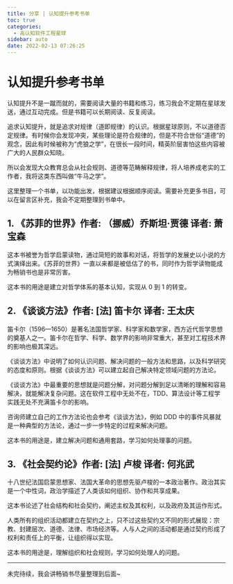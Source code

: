 ```yaml
---
title: 分享 | 认知提升参考书单
toc: true
categories:
  - 高认知软件工程星球
sidebar: auto
date: 2022-02-13 07:26:25
---
```


# 认知提升参考书单

认知提升不是一蹴而就的，需要阅读大量的书籍和练习，练习我会不定期在星球发送，通过互动完成。但是书籍可以长期阅读、反复阅读。

追求认知提升，就是追求对规律（道即规律）的认识。根据星球原则，不以道德否定规律。有时候你会发现冲突，某些理论是符合规律的，但是不符合世俗“道德”的观念，因此有时候被称为“虎狼之学”，在很长一段时间，精英阶层害怕这些内容被广大的人民群众知晓。

所以会发现大众教育总会从社会规则、道德等范畴解释规律，将人培养成老实的工作者，我将这类东西叫做“牛马之学”。

这里整理一个书单，以功能出发，根据建议根据顺序阅读。需要补充更多书目，可以在留言区补充，我会不定期整理到书单中。

## 1. 《苏菲的世界》作者: （挪威）乔斯坦·贾德 译者: 萧宝森

这本书被誉为哲学启蒙读物，通过简短的故事和对话，将哲学的发展史以小说的方式演绎出来。《苏菲的世界》一直以来都是被低估了的书，同时作为哲学读物能成为畅销书也是非常厉害。

这本书的用途是建立对哲学体系的基本认知，实现从 0 到 1 的转变。

## 2. 《谈谈方法》作者: [法] 笛卡尔 译者: 王太庆

笛卡尔（1596—1650）是著名法国哲学家、科学家和数学家，西方近代哲学思想的奠基人之一。笛卡尔在哲学、科学、数学界的影响非常重大，甚至对工程技术界的影响也极其深远。

《谈谈方法》中说明了如何认识问题、解决问题的一般方法和思路，以及科学研究的态度和原则。根据《谈谈方法》可以建立起自己解决特定领域问题的方法论。

《谈谈方法》中最重要的思想就是问题分解，对问题分解到足以清晰的理解和容易解决，就能解决复杂问题。这在软件工程中无处不在，TDD、算法设计等工程学实践无处不充满笛卡尔的影响。

咨询师建立自己的工作方法论也会参考《谈谈方法》，例如 DDD 中的事件风暴就是一种典型的方法论，通过一步一步特定的过程来解决问题。

这本书的用途是，建立解决问题和通用套路，学习如何处理事的问题。

## 3. 《社会契约论》作者: [法] 卢梭 译者: 何兆武

十八世纪法国启蒙思想家、法国大革命的思想先驱卢梭的一本政治著作。政治其实是一个中性词，政治学描述了人类该如何组织、协作和共享成果。

这本书论述了社会结构和社会契约，阐述主权及其权利，以及政府及其运作形式。

人类所有的组织活动都建立在契约之上，只不过这些契约又不同的形式展现：宗教、封建层次、道德、法律、市场经济等。人与人之间的活动都是通过契约形成了权利和责任上的平衡，让组织得以实现。

这本书的用途是，理解组织和社会规则，学习如何处理人的问题。

---------

未完待续，我会讲畅销书尽量整理到后面~







